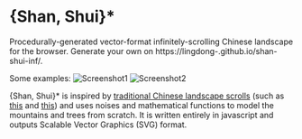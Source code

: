 # {Shan, Shui}*
Procedurally-generated vector-format infinitely-scrolling Chinese landscape for the browser.
Generate your own on https://lingdong-.github.io/shan-shui-inf/.

Some examples:
![Screenshot1](/screenshots/screen001.png?raw=true "")
![Screenshot2](/screenshots/screen002.png?raw=true "")

{Shan, Shui}\* is inspired by [traditional Chinese landscape scrolls]() (such as [this](https://en.wikipedia.org/wiki/Dwelling_in_the_Fuchun_Mountains) and [this](https://en.wikipedia.org/wiki/Wang_Ximeng)) and uses noises and mathematical functions to model the mountains and trees from scratch. It is written entirely in javascript and outputs Scalable Vector Graphics (SVG) format.
